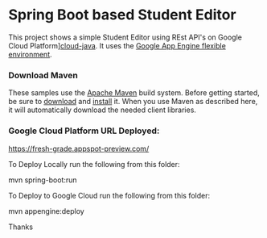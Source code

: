 # Spring Boot based Student Editor

This project shows a simple Student Editor using REst API's on Google Cloud Platform][cloud-java]. 
It uses the [Google App Engine flexible environment][App Engine-flexible].

[App Engine-flexible]: https://cloud.google.com/appengine/docs/flexible/
[cloud-java]: https://cloud.google.com/java/
[spring-boot]: http://projects.spring.io/spring-boot/

### Download Maven

These samples use the [Apache Maven][maven] build system. Before getting
started, be sure to [download][maven-download] and [install][maven-install] it.
When you use Maven as described here, it will automatically download the needed
client libraries.

[maven]: https://maven.apache.org
[maven-download]: https://maven.apache.org/download.cgi
[maven-install]: https://maven.apache.org/install.html

### Google Cloud Platform URL Deployed:

https://fresh-grade.appspot-preview.com/

To Deploy Locally run the following from this folder:

mvn spring-boot:run

To Deploy to Google Cloud run the following from this folder:

mvn appengine:deploy

Thanks
